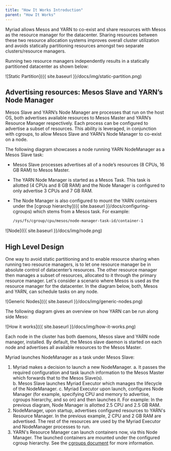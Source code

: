 ```yaml
---
title: "How It Works Introduction"
parent: "How It Works"
---
```

Myriad allows Mesos and YARN to co-exist and share resources with Mesos as the resource manager for the datacenter. Sharing resources between these two resource allocation systems improves overall cluster utilization and avoids statically partitioning resources amongst two separate clusters/resource managers.

Running two resource managers independently results in a statically partitioned datacenter as shown below:

![Static Partition]({{ site.baseurl }}/docs/img/static-partition.png)

## Advertising resources: Mesos Slave and YARN’s Node Manager

Mesos Slave and YARN’s Node Manager are processes that run on the host OS, both advertises available resources to Mesos Master and YARN’s Resource Manager respectively. Each process can be configured to advertise a subset of resources. This ability is leveraged, in conjunction with cgroups, to allow Mesos Slave and YARN’s Node Manager to co-exist on a node. 

The following diagram showcases a node running YARN NodeManager as a Mesos Slave task:

* Mesos Slave processes advertises all of a node’s resources (8 CPUs, 16 GB RAM) to Mesos Master. 
* The YARN Node Manager is started as a Mesos Task. This task is allotted (4 CPUs and 8 GB RAM) and the Node Manager is configured to only advertise 3 CPUs and 7 GB RAM. 
* The Node Manager is also configured to mount the YARN containers under the [cgroup hierarchy]({{ site.baseurl }}/docs/configuring-cgroups) which stems from a Mesos task. For example:

	```bash
	/sys/fs/cgroup/cpu/mesos/node-manager-task-id/container-1
	```

![Node]({{ site.baseurl }}/docs/img/node.png)




## High Level Design

One way to avoid static partitioning and to enable resource sharing when running two resource managers, is to let one resource manager be in absolute control of datacenter’s resources. The other resource manager then manages a subset of resources, allocated to it through the primary resource manager. Let's consider a scenario where Mesos is used as the resource manager for the datacenter. In the diagram below, both, Mesos and YARN, can schedule tasks on any node.

![Generic Nodes]({{ site.baseurl }}/docs/img/generic-nodes.png)

The following diagram gives an overview on how YARN can be run along side Meso:

![How it works]({{ site.baseurl }}/docs/img/how-it-works.png)

Each node in the cluster has both daemons, Mesos slave and YARN node manager, installed. By default, the Mesos slave daemon is started on each node and advertises all available resources to the Mesos Master.

Myriad launches NodeManager as a task under Mesos Slave:

1. Myriad makes a decision to launch a new NodeManager. 
   a. It passes the required configuration and task launch information to the Mesos Master which forwards that to the Mesos Slave(s).   
   b. Mesos Slave launches Myriad Executor which manages the lifecycle of the NodeManager.
   c. Myriad Executor upon launch, configures Node Manager (for example, specifying CPU and memory to advertise, cgroups hierarchy, and so on) and then launches it. For example: In the previous diagram, Node Manager is allotted 2.5 CPU and 2.5 GB RAM.
2. NodeManager, upon startup, advertises configured resources to YARN's Resource Manager. In the previous example, 2 CPU and 2 GB RAM are advertised. The rest of the resources are used by the Myriad Executor and NodeManager processes to run.
3. YARN's Resource Manager can launch containers now, via this Node Manager. The launched containers are mounted under the configured cgroup hierarchy. See the [cgroups document]({{site.baseurl}}/docs/configuring-cgroups/) for more information.
